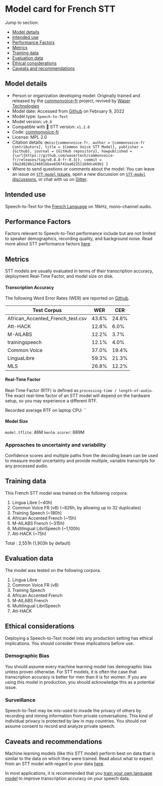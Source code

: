 # Model card for French STT

Jump to section:

- [Model details](#model-details)
- [Intended use](#intended-use)
- [Performance Factors](#performance-factors)
- [Metrics](#metrics)
- [Training data](#training-data)
- [Evaluation data](#evaluation-data)
- [Ethical considerations](#ethical-considerations)
- [Caveats and recommendations](#caveats-and-recommendations)

## Model details

- Person or organization developing model: Originally trained and released by the [commonvoice-fr](https://github.com/common-voice/commonvoice-fr) project, revived by [Waser Technologies](https://github.com/wasertech/commonvoice-fr/tree/coqui-stt)
- Model date: Accessed from [Github](https://github.com/wasertech/commonvoice-fr/releases/tag/v0.8.0-fr-0.3) on February 9, 2022
- Model type: `Speech-to-Text`
- Model version: `v0.8`
- Compatible with 🐸 STT version: `v1.2.0`
- Code: [commonvoice-fr](https://github.com/wasertech/commonvoice-fr)
- License: MPL 2.0
- Citation details: `@misc{commonvoice-fr,
author = {commonvoice-fr Contributors},
title = {Common Voice STT Model},
publisher = {Github},
journal = {GitHub repository},
howpublished = {\url{https://github.com/wasertech/commonvoice-fr/releases/tag/v0.8.0-fr-0.3}},
commit = {0a2d028b124691bbee656f43aa02251169dce69b}
}`
- Where to send questions or comments about the model: You can leave an issue on [`STT-model` issues](https://github.com/coqui-ai/STT-models/issues), open a new discussion on [`STT-model` discussions](https://github.com/coqui-ai/STT-models/discussions), or chat with us on [Gitter](https://gitter.im/coqui-ai/).

## Intended use

Speech-to-Text for the [French Language](https://en.wikipedia.org/wiki/French_language) on 16kHz, mono-channel audio.

## Performance Factors

Factors relevant to Speech-to-Text performance include but are not limited to speaker demographics, recording quality, and background noise. Read more about STT performance factors [here](https://stt.readthedocs.io/en/latest/DEPLOYMENT.html#how-will-a-model-perform-on-my-data).

## Metrics

STT models are usually evaluated in terms of their transcription accuracy, deployment Real-Time Factor, and model size on disk.

#### Transcription Accuracy

The following Word Error Rates (WER) are reported on [Github](https://github.com/wasertech/commonvoice-fr/releases/tag/v0.8.0-fr-0.3).

|Test Corpus|WER|CER|
|-----------|---|---|
|African_Accented_French_test.csv|43.6\%|24.8\%|
|Att-HACK|12.8\%|6.0\%|
|M-AILABS|12.2\%|3.7\%|
|trainingspeech|12.1\%|4.0\%|
|Common Voice|37.0\%|19.4\%|
|LinguaLibre|59.3\%|21.3\%|
|MLS|26.8\%|12.2\%|

#### Real-Time Factor

Real-Time Factor (RTF) is defined as `processing-time / length-of-audio`. The exact real-time factor of an STT model will depend on the hardware setup, so you may experience a different RTF.

Recorded average RTF on laptop CPU: ``

#### Model Size

`model.tflite`: 46M
`kenlm.scorer`: 689M

### Approaches to uncertainty and variability

Confidence scores and multiple paths from the decoding beam can be used to measure model uncertainty and provide multiple, variable transcripts for any processed audio.

## Training data

This French STT model was trained on the following corpora:

1. Lingua Libre (~40h)
2. Common Voice FR (v8) (~826h, by allowing up to 32 duplicates)
3. Training Speech (~180h)
4. African Accented French (~15h)
5. M-AILABS French (~315h)
6. Multilingual LibriSpeech (~1,100h)
7. Att-HACK (~75h)

Total : 2,551h (1,903h by default)

## Evaluation data

The model was tested on the following corpora.

1. Lingua Libre
2. Common Voice FR (v8)
3. Training Speech
4. African Accented French
5. M-AILABS French
6. Multilingual LibriSpeech
7. Att-HACK

## Ethical considerations

Deploying a Speech-to-Text model into any production setting has ethical implications. You should consider these implications before use.

### Demographic Bias

You should assume every machine learning model has demographic bias unless proven otherwise. For STT models, it is often the case that transcription accuracy is better for men than it is for women. If you are using this model in production, you should acknowledge this as a potential issue.

### Surveillance

Speech-to-Text may be mis-used to invade the privacy of others by recording and mining information from private conversations. This kind of individual privacy is protected by law in may countries. You should not assume consent to record and analyze private speech.

## Caveats and recommendations

Machine learning models (like this STT model) perform best on data that is similar to the data on which they were trained. Read about what to expect from an STT model with regard to your data [here](https://stt.readthedocs.io/en/latest/DEPLOYMENT.html#how-will-a-model-perform-on-my-data). 

In most applications, it is recommended that you [train your own language model](https://stt.readthedocs.io/en/latest/LANGUAGE_MODEL.html) to improve transcription accuracy on your speech data.
